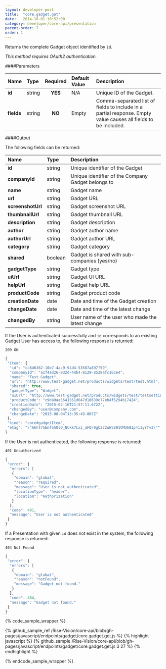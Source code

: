 ```yaml
---
layout: developer-post
title:  "core.gadget.get"
date:   2014-10-01 10:52:00
category: developer/core-api/presentation
parent-order: 7
order: 1
---
```


Returns the complete Gadget object identified  by `id`.

*This method requires OAuth2 authentication.*

####Parameters

| Name    | Type   | Required | Default Value | Description |
|:--------|:-------|:--------:|:--------------|:------------|
| **id**  | string |  **YES**  | N/A | Unique ID of the Gadget. |
| **fields**  | string |  **NO**  | Empty | Comma-separated list of fields to include in a partial response. Empty value causes all fields to be included. |

####Output

The following fields can be returned:

| Name    | Type   | Description |
|:--------|:-------|:------------|
| **id**  | string | Unique identifier of the Gadget |
| **companyId**  | string | Unique identifier of the Company Gadget belongs to|
| **name**  | string | Gadget name |
| **url**  | string | Gadget URL |
| **screenshotUrl**  | string | Gadget screenshot URL  |
| **thumbnailUrl**  | string | Gadget thumbnail URL |
| **description**  | string | Gadget description |
| **author**  | string | Gadget author name |
| **authorUrl**  | string | Gadget author URL |
| **category**  | string | Gadget category |
| **shared**  | boolean | Gadget is shared with sub-companies (yes/no) |
| **gadgetType**  | string | Gadget type |
| **uiUrl**  | string | Gadget UI URL |
| **helpUrl**  | string | Gadget help URL |
| **productCode**  | string | Gadget product code |
| **creationDate**  | date | Date and time of the Gadget creation |
| **changeDate**  | date | Date and time of the latest change |
| **changedBy**  | string | User name of the user who made the latest change |


If the User is authenticated successfully and `id` corresponds to an existing Gadget User has access to, the following response is returned:

```200 OK```

```javascript
{
 "item": {
  "id": "cc846362-10e7-4ac9-94d4-53587a897f59",
  "companyId": "a1f4ad26-932d-44b4-8129-8528afc16ce4",
  "name": "Test Gadget",
  "url": "http://www.test-gadget.net/products/widgets/test/test.html",
  "shared": true,
  "gadgetType": "Widget",
  "uiUrl": "http://www.test-gadget.net/products/widgets/test/testsettings.html",
  "productCode": "c9da0aa5541551d047d18639c77eb4f5294b17424",
  "creationDate": "2015-02-16T21:57:11.672Z",
  "changedBy": "user@company.com",
  "changeDate": "2015-08-04T13:35:49.067Z"
 },
 "kind": "core#gadgetItem",
 "etag": "\"A6ht75EnfSh0lQ_NCkk7Lxz_aFQ/9gC222uW5S91VMU681p411yYTvI\""
}
```

If the User is not authenticated, the following response is returned:

```401 Unauthorized```

```javascript
{
 "error": {
  "errors": [
   {
    "domain": "global",
    "reason": "required",
    "message": "User is not authenticated",
    "locationType": "header",
    "location": "Authorization"
   }
  ],
  "code": 401,
  "message": "User is not authenticated"
 }
}
```

If a Presentation with given `id` does not exist in the system, the following response is returned:

```404 Not Found```

```javascript
{
 "error": {
  "errors": [
   {
    "domain": "global",
    "reason": "notFound",
    "message": "Gadget not found."
   }
  ],
  "code": 404,
  "message": "Gadget not found."
 }
}
```


{% code_sample_wrapper %}

{% github_sample_ref /Rise-Vision/core-api/blob/gh-pages/javascript/endpoints/gadget/core.gadget.get.js %}
{% highlight javascript %}
{% github_sample /Rise-Vision/core-api/blob/gh-pages/javascript/endpoints/gadget/core.gadget.get.js 3 27 %}
{% endhighlight %}

{% endcode_sample_wrapper  %}
